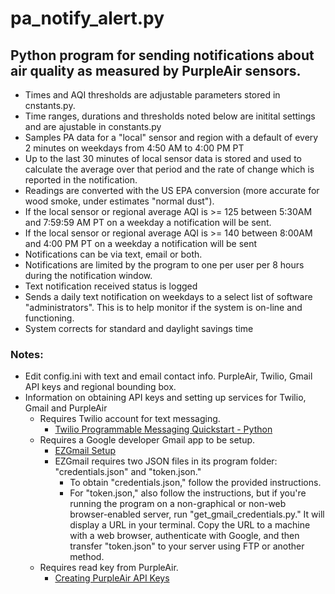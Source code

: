 # pa_notify_alert.py
## Python program for sending notifications about air quality as measured by PurpleAir sensors.
- Times and AQI thresholds are adjustable parameters stored in cnstants.py.
- Time ranges, durations and thresholds noted below are initital settings and are ajustable in constants.py
- Samples PA data for a "local" sensor and region with a default of every 2 minutes on weekdays from 4:50 AM to 4:00 PM PT
- Up to the last 30 minutes of local sensor data is stored and used to calculate the average over that period and the rate of change which is reported in the notification.
- Readings are converted with the US EPA conversion (more accurate for wood smoke, under estimates "normal dust").
- If the local sensor or regional average AQI is >= 125 between 5:30AM and 7:59:59 AM PT on a weekday a notification will be sent.  
- If the local sensor or regional average AQI is >= 140 between 8:00AM and 4:00 PM PT on a weekday a notification will be sent
- Notifications can be via text, email or both.
- Notifications are limited by the program to one per user per 8 hours during the notification window. 
- Text notification received status is logged 
- Sends a daily text notification on weekdays to a select list of software "administrators". This is to help monitor if the system is on-line and functioning.
- System corrects for standard and daylight savings time
 
 
### Notes:

- Edit config.ini with text and email contact info. PurpleAir, Twilio, Gmail API keys and regional bounding box.
- Information on obtaining API keys and setting up services for Twilio, Gmail and PurpleAir
    - Requires Twilio account for text messaging.   
        - [Twilio Programmable Messaging Quickstart - Python](https://www.twilio.com/docs/sms/quickstart/python)
    - Requires a Google developer Gmail app to be setup.   
        - [EZGmail Setup](https://pypi.org/project/EZGmail/)
        - EZGmail requires two JSON files in its program folder: "credentials.json" and "token.json."  
           - To obtain "credentials.json," follow the provided instructions.
           - For "token.json," also follow the instructions, but if you're running the program on a non-graphical or non-web browser-enabled server, run "get_gmail_credentials.py." It will display a URL in your terminal. Copy the URL to a machine with a web browser, authenticate with Google, and then transfer "token.json" to your server using FTP or another method.
    - Requires read key from PurpleAir.   
        - [Creating PurpleAir API Keys](https://community.purpleair.com/t/creating-api-keys/3951)